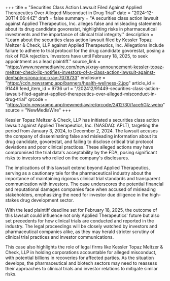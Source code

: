 +++
title = "Securities Class Action Lawsuit Filed Against Applied Therapeutics Over Alleged Misconduct in Drug Trial"
date = "2024-12-30T14:06:44Z"
draft = false
summary = "A securities class action lawsuit against Applied Therapeutics, Inc. alleges false and misleading statements about its drug candidate govorestat, highlighting risks in pharmaceutical investments and the importance of clinical trial integrity."
description = "Learn about the securities class action lawsuit filed by Kessler Topaz Meltzer & Check, LLP against Applied Therapeutics, Inc. Allegations include failure to adhere to trial protocol for the drug candidate govorestat, posing a risk of FDA rejection. Investors have until February 18, 2025, to seek appointment as a lead plaintiff."
source_link = "https://www.newmediawire.com/news/xray-announcement-kessler-topaz-meltzer-check-llp-notifies-investors-of-a-class-action-lawsuit-against-dentsply-sirona-inc-xray-7078733"
enclosure = "https://cdn.newsramp.app/banners/health-wellness-2.jpg"
article_id = 91449
feed_item_id = 9736
url = "/202412/91449-securities-class-action-lawsuit-filed-against-applied-therapeutics-over-alleged-misconduct-in-drug-trial"
qrcode = "https://cdn.newsramp.app/newmediawire/qrcode/2412/30/face5Glz.webp"
source = "NewMediaWire"
+++

<p>Kessler Topaz Meltzer & Check, LLP has initiated a securities class action lawsuit against Applied Therapeutics, Inc. (NASDAQ: APLT), targeting the period from January 3, 2024, to December 2, 2024. The lawsuit accuses the company of disseminating false and misleading information about its drug candidate, govorestat, and failing to disclose critical trial protocol deviations and poor clinical practices. These alleged actions may have compromised the trial data's acceptability by the FDA, posing significant risks to investors who relied on the company's disclosures.</p><p>The implications of this lawsuit extend beyond Applied Therapeutics, serving as a cautionary tale for the pharmaceutical industry about the importance of maintaining rigorous clinical trial standards and transparent communication with investors. The case underscores the potential financial and reputational damages companies face when accused of misleading stakeholders, emphasizing the need for investor due diligence in the high-stakes drug development sector.</p><p>With the lead plaintiff deadline set for February 18, 2025, the outcome of this lawsuit could influence not only Applied Therapeutics' future but also set precedents for how clinical trials are conducted and reported in the industry. The legal proceedings will be closely watched by investors and pharmaceutical companies alike, as they may herald stricter scrutiny of clinical trial practices and investor communications.</p><p>This case also highlights the role of legal firms like Kessler Topaz Meltzer & Check, LLP in holding corporations accountable for alleged misconduct, with potential billions in recoveries for affected parties. As the situation develops, the pharmaceutical and biotech sectors may need to reassess their approaches to clinical trials and investor relations to mitigate similar risks.</p>